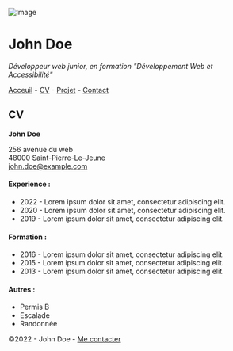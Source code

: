 ![Image](https://cdn.discordapp.com/attachments/1208043598558400513/1215577342060003338/image.png?ex=65fd419e&is=65eacc9e&hm=49eb395d3af443bd8ce47c404f203635e72e023da201ef21c55a3df8a0b04373&)


# John Doe


*Développeur web junior, en formation "Développement Web et Accessibilité"*

[Acceuil](/README.md) - [CV](CV.MD) - [Projet](README.md) - [Contact](contact.md)

## CV

**John Doe**

256 avenue du web  
48000 Saint-Pierre-Le-Jeune  
[john.doe@example.com](john.doe@example.com)

#### Experience :

* 2022 - Lorem ipsum dolor sit amet, consectetur adipiscing elit.
* 2020 - Lorem ipsum dolor sit amet, consectetur adipiscing elit.
* 2019 - Lorem ipsum dolor sit amet, consectetur adipiscing elit.

#### Formation :

* 2016 - Lorem ipsum dolor sit amet, consectetur adipiscing elit.
* 2015 - Lorem ipsum dolor sit amet, consectetur adipiscing elit.
* 2013 - Lorem ipsum dolor sit amet, consectetur adipiscing elit.

#### Autres :

* Permis B
* Escalade
* Randonnée


©2022 - John Doe - [Me contacter](/contact.md)